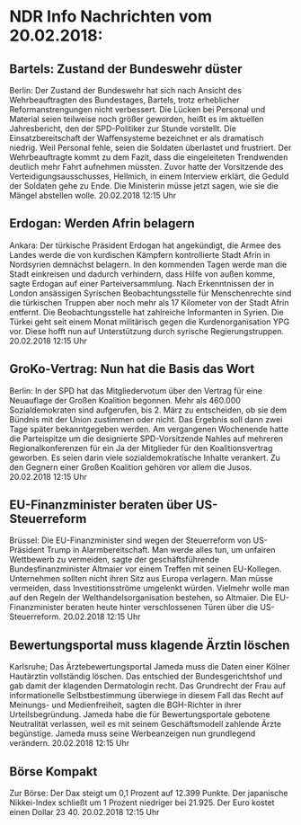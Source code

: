 # NDR Info Nachrichten vom 20.02.2018:


## Bartels: Zustand der Bundeswehr düster
Berlin: Der Zustand der Bundeswehr hat sich nach Ansicht des Wehrbeauftragten des Bundestages, Bartels, trotz erheblicher Reformanstrengungen nicht verbessert. Die Lücken bei Personal und Material seien teilweise noch größer geworden, heißt es im aktuellen Jahresbericht, den der SPD-Politiker zur Stunde vorstellt. Die Einsatzbereitschaft der Waffensysteme bezeichnet er als dramatisch niedrig. Weil Personal fehle, seien die Soldaten überlastet und frustriert. Der Wehrbeauftragte kommt zu dem Fazit, dass die eingeleiteten Trendwenden deutlich mehr Fahrt aufnehmen müssten. Zuvor hatte der Vorsitzende des Verteidigungsausschusses, Hellmich, in einem Interview erklärt, die Geduld der Soldaten gehe zu Ende. Die Ministerin müsse jetzt sagen, wie sie die Mängel abstellen wolle. 20.02.2018 12:15 Uhr 

## Erdogan: Werden Afrin belagern
Ankara: Der türkische Präsident Erdogan hat angekündigt, die Armee des Landes werde die von kurdischen Kämpfern kontrollierte Stadt Afrin in Nordsyrien demnächst belagern. In den kommenden Tagen werde man die Stadt einkreisen und dadurch verhindern, dass Hilfe von außen komme, sagte Erdogan auf einer Parteiversammlung. Nach Erkenntnissen der in London ansässigen Syrischen Beobachtungsstelle für Menschenrechte sind die türkischen Truppen aber noch mehr als 17 Kilometer von der Stadt Afrin entfernt. Die Beobachtungsstelle hat zahlreiche Informanten in Syrien. Die Türkei geht seit einem Monat militärisch gegen die Kurdenorganisation YPG vor. Diese hofft nun auf Unterstützung durch syrische Regierungstruppen. 20.02.2018 12:15 Uhr 

## GroKo-Vertrag: Nun hat die Basis das Wort
Berlin: In der SPD hat das Mitgliedervotum über den Vertrag für eine Neuauflage der Großen Koalition begonnen. Mehr als 460.000 Sozialdemokraten sind aufgerufen, bis 2. März zu entscheiden, ob sie dem Bündnis mit der Union zustimmen oder nicht. Das Ergebnis soll dann zwei Tage später bekanntgegeben werden. Am vergangenen Wochenende hatte die Parteispitze um die designierte SPD-Vorsitzende Nahles auf mehreren Regionalkonferenzen für ein Ja der Mitglieder für den Koalitionsvertrag geworben. Es seien darin viele sozialdemokratische Inhalte verankert. Zu den Gegnern  einer Großen Koalition gehören vor allem die Jusos. 20.02.2018 12:15 Uhr 

## EU-Finanzminister beraten über US-Steuerreform
Brüssel: Die EU-Finanzminister sind wegen der Steuerreform von US-Präsident Trump in Alarmbereitschaft. Man werde alles tun, um unfairen Wettbewerb zu vermeiden, sagte der geschäftsführende Bundesfinanzminister Altmaier vor einem Treffen mit seinen EU-Kollegen. Unternehmen sollten nicht ihren Sitz aus Europa verlagern. Man müsse vermeiden, dass Investitionsströme umgelenkt würden. Vielmehr wolle man auf den Regeln der Welthandelsorganisation bestehen, so Altmaier. Die EU-Finanzminister beraten heute hinter verschlossenen Türen über die US-Steuerreform. 20.02.2018 12:15 Uhr 

## Bewertungsportal muss klagende Ärztin löschen
Karlsruhe; Das Ärztebewertungsportal Jameda muss die Daten einer Kölner Hautärztin vollständig löschen. Das entschied der Bundesgerichtshof und gab damit der klagenden Dermatologin recht. Das Grundrecht der Frau auf informationelle Selbstbestimmung überwiege in diesem Fall das Recht auf Meinungs- und Medienfreiheit, sagten die BGH-Richter in ihrer Urteilsbegründung. Jameda habe die für Bewertungsportale gebotene Neutralität verlassen, weil es mit seinem Geschäftsmodell zahlende Ärzte begünstige. Jameda muss seine Werbeanzeigen nun grundlegend verändern. 20.02.2018 12:15 Uhr 

## Börse Kompakt
Zur Börse: Der Dax steigt um 0,1 Prozent auf 12.399 Punkte. Der japanische Nikkei-Index schließt um 1 Prozent niedriger bei 21.925. Der Euro kostet einen Dollar 23 40. 20.02.2018 12:15 Uhr 
